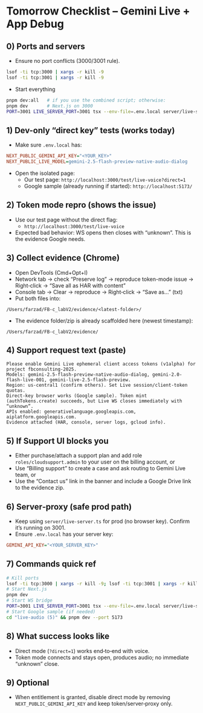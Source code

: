 # Tomorrow Checklist – Gemini Live + App Debug

## 0) Ports and servers
- Ensure no port conflicts (3000/3001 rule).
```bash
lsof -ti tcp:3000 | xargs -r kill -9
lsof -ti tcp:3001 | xargs -r kill -9
```
- Start everything
```bash
pnpm dev:all   # if you use the combined script; otherwise:
pnpm dev       # Next.js on 3000
PORT=3001 LIVE_SERVER_PORT=3001 tsx --env-file=.env.local server/live-server.ts
```

## 1) Dev-only “direct key” tests (works today)
- Make sure `.env.local` has:
```ini
NEXT_PUBLIC_GEMINI_API_KEY="<YOUR_KEY>"
NEXT_PUBLIC_LIVE_MODEL=gemini-2.5-flash-preview-native-audio-dialog
```
- Open the isolated page:
  - Our test page: `http://localhost:3000/test/live-voice?direct=1`
  - Google sample (already running if started): `http://localhost:5173/`

## 2) Token mode repro (shows the issue)
- Use our test page without the direct flag:
  - `http://localhost:3000/test/live-voice`
- Expected bad behavior: WS opens then closes with “unknown”. This is the evidence Google needs.

## 3) Collect evidence (Chrome)
- Open DevTools (Cmd+Opt+I)
- Network tab → check “Preserve log” → reproduce token-mode issue → Right‑click → “Save all as HAR with content”
- Console tab → Clear → reproduce → Right‑click → “Save as…” (txt)
- Put both files into:
```
/Users/farzad/FB-c_labV2/evidence/<latest-folder>/
```
- The evidence folder/zip is already scaffolded here (newest timestamp):
```
/Users/farzad/FB-c_labV2/evidence/
```

## 4) Support request text (paste)
```
Please enable Gemini Live ephemeral client access tokens (v1alpha) for project fbconsulting-2025.
Models: gemini-2.5-flash-preview-native-audio-dialog, gemini-2.0-flash-live-001, gemini-live-2.5-flash-preview.
Region: us-central1 (confirm others). Set Live session/client-token quotas.
Direct-key browser works (Google sample). Token mint (authTokens.create) succeeds, but Live WS closes immediately with “unknown”.
APIs enabled: generativelanguage.googleapis.com, aiplatform.googleapis.com.
Evidence attached (HAR, console, server logs, gcloud info).
```

## 5) If Support UI blocks you
- Either purchase/attach a support plan and add role `roles/cloudsupport.admin` to your user on the billing account, or
- Use “Billing support” to create a case and ask routing to Gemini Live team, or
- Use the “Contact us” link in the banner and include a Google Drive link to the evidence zip.

## 6) Server‑proxy (safe prod path)
- Keep using `server/live-server.ts` for prod (no browser key). Confirm it’s running on 3001.
- Ensure `.env.local` has your server key:
```ini
GEMINI_API_KEY="<YOUR_SERVER_KEY>"
```

## 7) Commands quick ref
```bash
# Kill ports
lsof -ti tcp:3000 | xargs -r kill -9; lsof -ti tcp:3001 | xargs -r kill -9
# Start Next.js
pnpm dev
# Start WS bridge
PORT=3001 LIVE_SERVER_PORT=3001 tsx --env-file=.env.local server/live-server.ts
# Start Google sample (if needed)
cd "live-audio (5)" && pnpm dev --port 5173
```

## 8) What success looks like
- Direct mode (`?direct=1`) works end‑to‑end with voice.
- Token mode connects and stays open, produces audio; no immediate “unknown” close.

## 9) Optional
- When entitlement is granted, disable direct mode by removing `NEXT_PUBLIC_GEMINI_API_KEY` and keep token/server‑proxy only.
